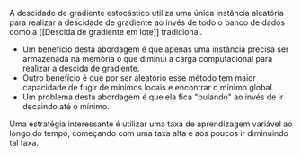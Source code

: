 ---
---

A descidade de gradiente estocástico utiliza uma única instância aleatória para realizar a descidade de gradiente ao invés de todo o banco de dados como a [[Descida de gradiente em lote]] tradicional. 

- Um benefício desta abordagem é que apenas uma instância precisa ser armazenada na memória o que diminui a carga computacional para realizar a descida de gradiente. 
- Outro benefício é que por ser aleatório esse método tem maior capacidade de fugir de mínimos locais e encontrar o mínimo global. 
- Um problema desta abordagem é que ela fica "pulando" ao invés de ir decaindo até o mínimo. 

Uma estratégia interessante é utilizar uma taxa de aprendizagem variável ao longo do tempo, começando com uma taxa alta e aos poucos ir diminuindo tal taxa. 